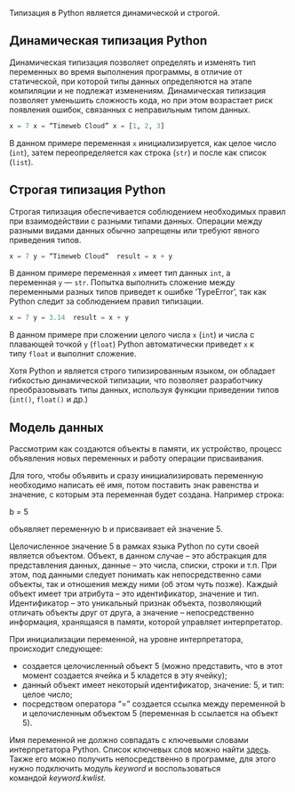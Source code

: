 Типизация в Python является динамической и строгой.
## Динамическая типизация Python

Динамическая типизация позволяет определять и изменять тип переменных во время выполнения программы, в отличие от статической, при которой типы данных определяются на этапе компиляции и не подлежат изменениям. Динамическая типизация позволяет уменьшить сложность кода, но при этом возрастает риск появления ошибок, связанных с неправильным типом данных. 

```Python
x = 7 x = “Timeweb Cloud” x = [1, 2, 3]
```

В данном примере переменная `x` инициализируется, как целое число (`int`), затем переопределяется как строка (`str`) и после как список (`list`). 

## Строгая типизация Python

Строгая типизация обеспечивается соблюдением необходимых правил при взаимодействии с разными типами данных. Операции между разными видами данных обычно запрещены или требуют явного приведения типов. 

```python 
x = 7 y = “Timeweb Cloud”  result = x + y
```
В данном примере переменная `x` имеет тип данных `int`, а переменная `y` — `str`. Попытка выполнить сложение между переменными разных типов приведет к ошибке ‘TypeError’, так как Python следит за соблюдением правил типизации. 

```python
x = 7 y = 3.14  result = x + y
```

В данном примере при сложении целого числа `x` (`int`) и числа с плавающей точкой `y` (`float`) Python автоматически приведет `x` к типу `float` и выполнит сложение. 

Хотя Python и является строго типизированным языком, он обладает гибкостью динамической типизации, что позволяет разработчику преобразовывать типы данных, используя функции приведении типов (`int()`, `float()` и др.)

## **Модель данных**

Рассмотрим как создаются объекты в памяти, их устройство, процесс объявления новых переменных и работу операции присваивания.

Для того, чтобы объявить и сразу инициализировать переменную необходимо написать её имя, потом поставить знак равенства и значение, с которым эта переменная будет создана. Например строка:

b = 5

объявляет переменную b и присваивает ей значение 5.

Целочисленное значение 5 в рамках языка Python по сути своей является объектом. Объект, в данном случае – это абстракция для представления данных, данные – это числа, списки, строки и т.п. При этом, под данными следует понимать как непосредственно сами объекты, так и отношения между ними (об этом чуть позже). Каждый объект имеет три атрибута – это идентификатор, значение и тип. Идентификатор – это уникальный признак объекта, позволяющий отличать объекты друг от друга, а значение – непосредственно информация, хранящаяся в памяти, которой управляет интерпретатор.

При инициализации переменной, на уровне интерпретатора, происходит следующее:

- создается целочисленный объект 5 (можно представить, что в этот момент создается ячейка и 5 кладется в эту ячейку);
- данный объект имеет некоторый идентификатор, значение: 5, и тип: целое число;
- посредством оператора “=” создается ссылка между переменной b и целочисленным объектом 5 (переменная b ссылается на объект 5).

Имя переменной не должно совпадать с ключевыми словами интерпретатора Python. Список ключевых слов можно найти [здесь](https://pythonworld.ru/osnovy/klyuchevye-slova-modul-keyword.html). Также его можно получить непосредственно в программе, для этого нужно подключить модуль _keyword_ и воспользоваться командой _keyword.kwlist._
